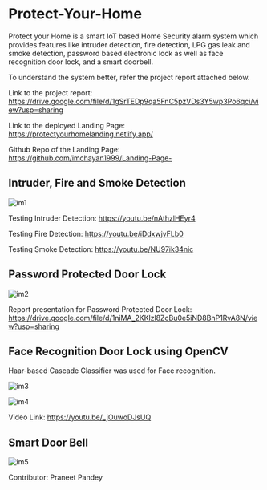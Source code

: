 # Protect-Your-Home

Protect your Home is a smart IoT based Home Security alarm system which provides features like intruder detection, fire detection, LPG gas leak and smoke detection, password based electronic lock as well as face recognition door lock, and a smart doorbell.

To understand the system better, refer the project report attached below.

Link to the project report: https://drive.google.com/file/d/1gSrTEDp9qa5FnC5pzVDs3Y5wp3Po6qci/view?usp=sharing

Link to the deployed Landing Page: https://protectyourhomelanding.netlify.app/

Github Repo of the Landing Page: https://github.com/imchayan1999/Landing-Page-

## Intruder, Fire and Smoke Detection

![im1](https://user-images.githubusercontent.com/45001843/123505950-50387500-d67f-11eb-8f62-39f9a7d790a7.png)

Testing Intruder Detection: https://youtu.be/nAthzlHEyr4

Testing Fire Detection: https://youtu.be/iDdxwjvFLb0

Testing Smoke Detection: https://youtu.be/NU97ik34nic

## Password Protected Door Lock

![im2](https://user-images.githubusercontent.com/45001843/123506770-a0193b00-d683-11eb-9a3f-bc636ebea490.png)

Report presentation for Password Protected Door Lock: https://drive.google.com/file/d/1niMA_2KKlzl8ZcBu0e5iND8BhP1RvA8N/view?usp=sharing

## Face Recognition Door Lock using OpenCV

Haar-based Cascade Classifier was used for Face recognition.

![im3](https://user-images.githubusercontent.com/45001843/123506959-904e2680-d684-11eb-9bb7-b1913d86793e.png)

![im4](https://user-images.githubusercontent.com/45001843/123507011-c9869680-d684-11eb-95ab-e2ca23476edb.jpg)

Video Link: https://youtu.be/_jOuwoDJsUQ

## Smart Door Bell

![im5](https://user-images.githubusercontent.com/45001843/123507081-39951c80-d685-11eb-88d3-a551648c286c.png)


Contributor: Praneet Pandey
